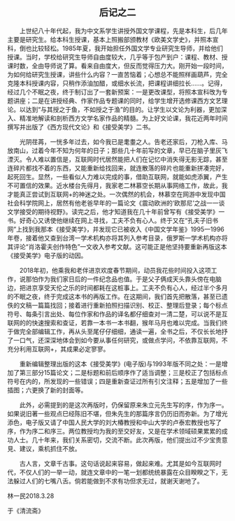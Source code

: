  ## <center> 后记之二

&emsp;&emsp;上世纪八十年代起，我为中文系学生讲授外国文学课程，先是本科生，后几年主要是研究生。给本科生授课，基本上照搬部颁教材《欧美文学史》，并照本宣科，倒也比较轻松。1985年夏，我开始担任外国文学专业研究生导师，并给他们授课。当时，学校给研究生导师自由度较大，几乎等于包产到户：课程、教材、授课时数，全由导师说了算。看来自由度大，但反而觉得压力大。刚开始一段时间，为如何给研究生授课，讲些什么内容？一直苦恼着；心想总不能照样画葫芦，完全克隆本科授课内容，只稍作添油加醋，或细水长流，把课程讲细拉长……。记得，经过几个不眠之夜，终于制订出了一套新预案：一是更改课型，将照本宣科攺为专题讲座；二是在讲授经典、作家作品专题课的同时，给学生增开选修课西方文艺理论。以达到“与其授之于鱼，不如授之于渔”的目的。让学生以文论为利器，更加深入、精准地解读和剖析西方文学名家作品的精髓。为上好文论课，我花近两年时间撰写并出版了《西方现代文论》和《接受美学》二书。


&emsp;&emsp;光阴荏苒，一恍多年过去，如今我已是耄耋之人。告老还家后，刀枪入库、马放南山，过着今年不知为何年的日子；那些几十年前写的文章，早已在脑子里灰飞湮灭。令人难以置信是，互联网时代居然能把人们在记忆中消失得无影无踪，甚至连碎片都找不着的东西，又能重新给找回来，就连散落的碎片也能重新拼凑完好，起死回生。显然，一些看似人力难以完成的事，借助互联网，就能如虎添翼，产生不可置信的效果。近水楼台先得月，我家老二林慕空长期从事网络工作，故此，我才能真正尝试到互联网+的神迷之处。一次偶然的机会，林慕空在网游中发现中国社会科学院网上，居然有他老爸早年的一篇论文《震动欧洲的‘欧那尼’之战一一谈文学接受的期待视野》。读完之后，他才知道我在几十年前曾写有《接受美学》一书。好奇心又诱使他继续在网上寻找，工夫不负有心人。终于又在“孔夫子旧书网”上找到我那本《接受美学》，并发现它已被收入《中国文学年鉴》1995一1996年卷，接着他又查到台湾一学术机构亦将其列入参考目录，俄罗斯一学术机构亦将其评论“肖洛霍夫创作特色”一文收入参考文献。这可能正是他坚持要重新再版这本《接受美学》电子版的动因。

&emsp;&emsp;2018年初，他乘我和老伴进京欢度春节期间，动员我花些时间投入这项工作，说那怕作为我们家日后的一件纪念品也值。于是父子俩成天头靠头傍在电脑边，把进京享受天伦之乐的时间都耗在这桩事上。工夫不负有心人，经过半个多月的不眠之夜，终于完成这本书的再版工作。在这期间，我们首先把散落，甚至已遗佚的文稿一篇篇找回；接着进行重新拍照扫描识别、校正、整理后登录；每个标点符号、每条引言出处、每位作家和作品的译名都仔细查对一清二楚，可以说不是互联网的的快速搜索和查证，若靠一本书一本书翻，猴年马月也难以完成。当我们终于做完全部编辑工作，再从头至尾仔仔细细，通读一遍，全书之后，不仅长长地抒了一口气，还深深地体会到如今要从事任何研究，或做点学问，不依靠互联网，不充分利用互联网+，其成果必定寥寥。

&emsp;&emsp;重新编辑整理出版的这本《接受美学》\(电子版\)与1993年版不同之处：一是增加了第三部分15篇论文；二是标题和前后顺序作了适当调整；三是校正了包括标点符号在内的，所发现的一些错误；四是重新查证过所有引文注释；五是增加了一些插图；六更换了新的封面等。

&emsp;&emsp;此外，必需提到的是这次再版时，仍保留原来朱立元先生写的序，作为序一。如果说旧著一些观点巳经陈旧不堪，但朱先生的那篇序言仍历旧而弥新。为了增光添色，电子版又请了中国人民大学的刘大椿教授和中山大学的卢泰宏教授也写了序，作为序二和序三。两位教授均为我的至交好友，又是在学术领域硕果累累的成功人士。几十年来，我们关系密切，交流不断。此次再版，他们提出过不少宝贵意見、建议，乘机抓住不放。

&emsp;&emsp;古人言，文章千古事。这句话说起来容易，做起来难。尤其是如今互联网时代，不仅人们的一举一动，就连文章中的一笔一划都统统暴露在众目睽睽之下，无法躲过人们的七嘴八舌。倘若能做到不求有功但求无过，就谢天谢地了。


林一民2018.3.28

于《清流斋》

  


  


